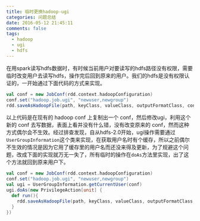 ```yaml
---
title: 临时更换hadoop-ugi
categories: 问题总结
date: 2016-05-12 21:45:11
comments: false
tags:
  - hadoop
  - ugi
  - hdfs
---
```



在用spark读写hdfs数据时，有时候当前用户对要读写的hdfs路径没有权限，需要临时改变用户去读写hdfs，操作完后回到原来的用户。我们的hdfs是没有权限认证的，一开始通过下面代码的方式来实现。<!--more-->

```scala
val conf = new JobConf(rdd.context.hadoopConfiguration)
conf.set("hadoop.job.ugi", "newuser,newgroup")
rdd.saveAsHadoopFile(path, keyClass, valueClass, outputFormatClass, conf)
```

以上代码是在现有的 hadoop conf 上复制出一个 conf，然后修改ugi，利用这个新的 conf 去写数据，表面上看并没有什么错，没有改变原来的 conf，然而这种方式偶尔会不生效。经过排查发现，自从hdfs-2.0开始，ugi操作需要通过`UserGroupInformation`这个类来实现，在获取用户名时有个缓存，所以之前偶尔不生效的情况是因为它用了缓存里的用户名而还没来得及更新，为了规避这个问题，改成下面的实现就万无一失了，所有临时的操作在`doAs`方法里实现，出了这个方法就回到原来用户下。

```scala
val conf = new JobConf(rdd.context.hadoopConfiguration)
conf.set("hadoop.job.ugi", "newuser,newgroup")
val ugi = UserGroupInformation.getCurrentUser(conf)
ugi.doAs(new PrivilegeAction[unit] {
  def run(){
    rdd.saveAsHadoopFile(path, keyClass, valueClass, outputFormatClass, conf)
  }
})
```
